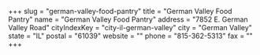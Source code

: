 +++
slug = "german-valley-food-pantry"
title = "German Valley Food Pantry"
name = "German Valley Food Pantry"
address = "7852 E. German Valley Road"
cityIndexKey = "city-il-german-valley"
city = "German Valley"
state = "IL"
postal = "61039"
website = ""
phone = "815-362-5313"
fax = ""
+++
